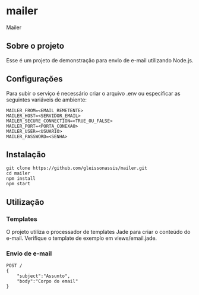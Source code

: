 # mailer
Mailer

## Sobre o projeto
Esse é um projeto de demonstração para envio de e-mail utilizando Node.js.

## Configurações
Para subir o serviço é necessário criar o arquivo .env ou especificar as seguintes variáveis de ambiente:

```
MAILER_FROM=<EMAIL_REMETENTE>
MAILER_HOST=<SERVIDOR_EMAIL>
MAILER_SECURE_CONNECTION=<TRUE_OU_FALSE>
MAILER_PORT=<PORTA_CONEXAO>
MAILER_USER=<USUARIO>
MAILER_PASSWORD=<SENHA>
```

## Instalação
```
git clone https://github.com/gleissonassis/mailer.git
cd mailer
npm install
npm start
```
## Utilização

### Templates

O projeto utiliza o processador de templates Jade para criar o conteúdo do e-mail. Verifique o template de exemplo em views/email.jade.

### Envio de e-mail

```
POST /
{
	"subject":"Assunto",
	"body":"Corpo do email"
}
```
